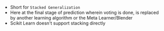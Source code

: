 - Short for `Stacked Generalization`
- Here at the final stage of prediction wherein voting is done, is replaced by another learning algorithm or the Meta Learner/Blender
- Scikit Learn doesn't support stacking directly